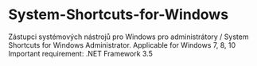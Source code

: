 # System-Shortcuts-for-Windows
Zástupci systémových nástrojů pro Windows pro administrátory / System Shortcuts for Windows Administrator. Applicable for Windows 7, 8, 10 Important requirement: .NET Framework 3.5
